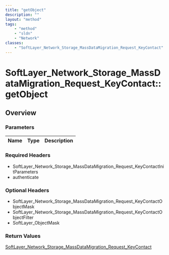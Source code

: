 ```yaml
---
title: "getObject"
description: ""
layout: "method"
tags:
    - "method"
    - "sldn"
    - "Network"
classes:
    - "SoftLayer_Network_Storage_MassDataMigration_Request_KeyContact"
---
```

# SoftLayer_Network_Storage_MassDataMigration_Request_KeyContact::getObject
## Overview 


### Parameters 
|Name | Type | Description |
| --- | --- | --- |


### Required Headers
* SoftLayer_Network_Storage_MassDataMigration_Request_KeyContactInitParameters
* authenticate

### Optional Headers
* SoftLayer_Network_Storage_MassDataMigration_Request_KeyContactObjectMask
* SoftLayer_Network_Storage_MassDataMigration_Request_KeyContactObjectFilter
* SoftLayer_ObjectMask

### Return Values
<a href='/reference/datatypes/SoftLayer_Network_Storage_MassDataMigration_Request_KeyContact'>SoftLayer_Network_Storage_MassDataMigration_Request_KeyContact </a>
